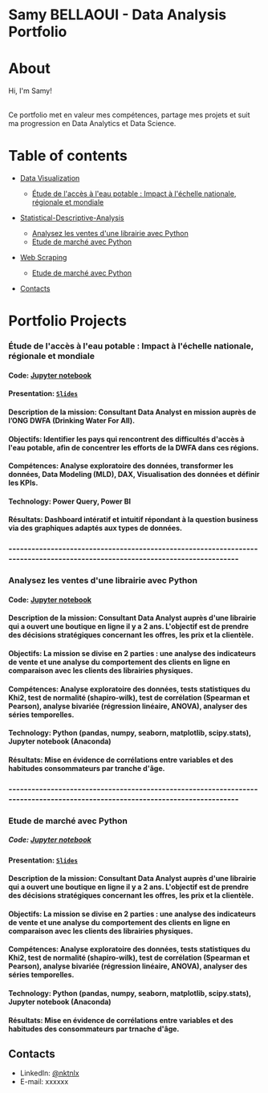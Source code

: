 # Samy BELLAOUI - Data Analysis Portfolio 

# About

Hi, I'm Samy! 

<br>
Ce portfolio met en valeur mes compétences, partage mes projets et suit ma progression en Data Analytics et Data Science.
<br>
  
# Table of contents
- [Data Visualization](#Data-Visualization-Projects)
	+ [Étude de l'accès à l'eau potable : Impact à l'échelle nationale, régionale et mondiale](#video)
- [Statistical-Descriptive-Analysis](#Data-Visualization-Projects)
	+ [Analysez les ventes d'une librairie avec Python](#video)
  	+ [Etude de marché avec Python](#video)
- [Web Scraping](#Data-Visualization-Projects)
	+ [Etude de marché avec Python](#video)

- [Contacts](#contacts)

# Portfolio Projects

### Étude de l'accès à l'eau potable : Impact à l'échelle nationale, régionale et mondiale
#### **Code:** [Jupyter notebook](https://github.com/SamyBELLAOUI/Data-Projects/blob/d3038bd5c014af5df8369759cc5eafb8b6644e33/Statistical-Descriptive-Analysis/Analysez-les-ventes-d'une-librairie_Python.ipynb)
#### **Presentation:** [`Slides`](https://github.com/SamyBELLAOUI/Data-Visualization/blob/main/Data-Visualization/Bellaoui_Samy_3_presentation_042023.pdf)   
#### **Description de la mission:** Consultant Data Analyst en mission auprès de l’ONG DWFA (Drinking Water For All).
#### **Objectifs:** Identifier les pays qui rencontrent des difficultés d'accès à l'eau potable, afin de concentrer les efforts de la DWFA dans ces régions.
#### **Compétences:** Analyse exploratoire des données, transformer les données, Data Modeling (MLD), DAX, Visualisation des données et définir les KPIs.  
#### **Technology:** Power Query, Power BI    
#### **Résultats:** Dashboard intératif et intuitif répondant à la question business via des graphiques adaptés aux types de données.

### -----------------------------------------------------------------------------------------------------------------------------

### Analysez les ventes d'une librairie avec Python
#### **Code:** [Jupyter notebook](https://github.com/SamyBELLAOUI/Data-Projects/blob/d3038bd5c014af5df8369759cc5eafb8b6644e33/Statistical-Descriptive-Analysis/Analysez-les-ventes-d'une-librairie_Python.ipynb)
#### **Description de la mission:** Consultant Data Analyst auprès d'une librairie qui a ouvert une boutique en ligne il y a 2 ans. L'objectif est de prendre des décisions stratégiques concernant les offres, les prix et la clientèle.
#### **Objectifs:** La mission se divise en 2 parties : une analyse des indicateurs de vente et une analyse du comportement des clients en ligne en comparaison avec les clients des librairies physiques.
#### **Compétences:** Analyse exploratoire des données, tests statistiques du Khi2, test de normalité (shapiro-wilk), test de corrélation (Spearman et Pearson), analyse bivariée (régression linéaire, ANOVA), analyser des séries temporelles.
#### **Technology:** Python (pandas, numpy, seaborn, matplotlib, scipy.stats), Jupyter notebook (Anaconda)    
#### **Résultats:** Mise en évidence de corrélations entre variables et des habitudes consommateurs par tranche d'âge.

### -----------------------------------------------------------------------------------------------------------------------------

### Etude de marché avec Python 
##### **Code:** [Jupyter notebook](https://github.com/SamyBELLAOUI/Data-Projects/blob/d3038bd5c014af5df8369759cc5eafb8b6644e33/Statistical-Descriptive-Analysis/Analysez-les-ventes-d'une-librairie_Python.ipynb)
#### **Presentation:** [`Slides`](https://github.com/SamyBELLAOUI/Data-Visualization/blob/main/Data-Visualization/Bellaoui_Samy_3_presentation_042023.pdf)   
#### **Description de la mission:** Consultant Data Analyst auprès d'une librairie qui a ouvert une boutique en ligne il y a 2 ans. L'objectif est de prendre des décisions stratégiques concernant les offres, les prix et la clientèle.
#### **Objectifs:** La mission se divise en 2 parties : une analyse des indicateurs de vente et une analyse du comportement des clients en ligne en comparaison avec les clients des librairies physiques.
#### **Compétences:** Analyse exploratoire des données, tests statistiques du Khi2, test de normalité (shapiro-wilk), test de corrélation (Spearman et Pearson), analyse bivariée (régression linéaire, ANOVA), analyser des séries temporelles.
#### **Technology:** Python (pandas, numpy, seaborn, matplotlib, scipy.stats), Jupyter notebook (Anaconda)    
#### **Résultats:** Mise en évidence de corrélations entre variables et des habitudes des consommateurs par trnache d'âge.


## Contacts
- LinkedIn: [@nktnlx](https)
- E-mail: xxxxxx
